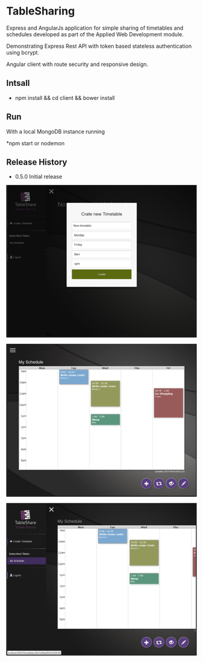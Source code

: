 # TableSharing
Express and AngularJs application for simple sharing of timetables and schedules developed as part of the Applied Web Development module.

Demonstrating Express Rest API with token based stateless authentication using bcrypt.

Angular client with route security and responsive design.

## Intsall

* npm install && cd client && bower install

## Run

With a local MongoDB instance running

*npm start or nodemon

## Release History

* 0.5.0 Initial release

![Alt text](screens/git3.jpg?raw=true "Create modal")

![Alt text](screens/git1.jpg?raw=true "Main Screen")

![Alt text](screens/git2.jpg?raw=true "User Menu")

